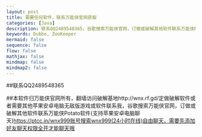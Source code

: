 ```yaml
---
layout: post
title: 需要任何软件，联系万能侠官网获取
categories: [Java]
description: 联系QQ2489548365，谷歌搜索万能侠官网，订做或破解其他软件联系万能侠Potato软件(支持苹果安卓电脑聊天)https://ptcc.in/wnx999账号搜索wnx999(24小时在线)自由聊天，需要先添加好友聊天权限全开才能聊天哦
keywords: Dubbo, ZooKeeper
mermaid: false
sequence: false
flow: false
mathjax: false
mindmap: false
mindmap2: false
---
```



##联系QQ2489548365

##本软件归万能侠官网所有，翻墙访问破解基地http://wnx.rf.gd/定做破解软件或者需要其他苹果安卓电脑无敌版游戏或软件联系我，谷歌搜索万能侠官网，订做或破解其他软件联系万能侠Potato软件(支持苹果安卓电脑聊天)https://ptcc.in/wnx999账号搜索wnx999(24小时在线)自由聊天，需要先添加好友聊天权限全开才能聊天哦